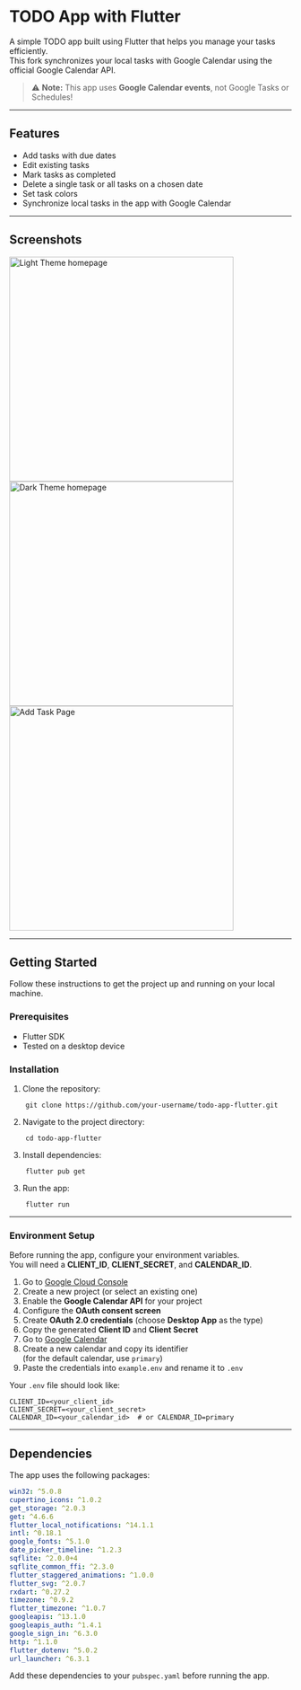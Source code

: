 # TODO App with Flutter

A simple TODO app built using Flutter that helps you manage your tasks efficiently.  
This fork synchronizes your local tasks with Google Calendar using the official Google Calendar API.

> ⚠️ **Note:** This app uses **Google Calendar events**, not Google Tasks or Schedules!
> 
---
## Features

- Add tasks with due dates
- Edit existing tasks
- Mark tasks as completed
- Delete a single task or all tasks on a chosen date
- Set task colors
- Synchronize local tasks in the app with Google Calendar

---

## Screenshots

<img src="1.png" alt="Light Theme homepage" width="400">
<img src="2.png" alt="Dark Theme homepage" width="400">
<img src="3.png" alt="Add Task Page" width="400">

---

## Getting Started

Follow these instructions to get the project up and running on your local machine.

### Prerequisites

- Flutter SDK
- Tested on a desktop device

### Installation

1. Clone the repository:
```
    git clone https://github.com/your-username/todo-app-flutter.git
```
2. Navigate to the project directory:
```
    cd todo-app-flutter
```
3. Install dependencies:
```
    flutter pub get
```
3. Run the app:
```
    flutter run
```

---

### Environment Setup

Before running the app, configure your environment variables.  
You will need a **CLIENT_ID**, **CLIENT_SECRET**, and **CALENDAR_ID**.

1. Go to [Google Cloud Console](https://console.cloud.google.com/)
2. Create a new project (or select an existing one)
3. Enable the **Google Calendar API** for your project
4. Configure the **OAuth consent screen**
5. Create **OAuth 2.0 credentials** (choose **Desktop App** as the type)
6. Copy the generated **Client ID** and **Client Secret**
7. Go to [Google Calendar](https://calendar.google.com/)
8. Create a new calendar and copy its identifier  
    (for the default calendar, use `primary`)
9. Paste the credentials into `example.env` and rename it to `.env`

Your `.env` file should look like:
```
CLIENT_ID=<your_client_id> 
CLIENT_SECRET=<your_client_secret> 
CALENDAR_ID=<your_calendar_id>  # or CALENDAR_ID=primary
```

---

## Dependencies

The app uses the following packages:
```yaml
win32: ^5.0.8 
cupertino_icons: ^1.0.2 
get_storage: ^2.0.3 
get: ^4.6.6 
flutter_local_notifications: ^14.1.1 
intl: ^0.18.1 
google_fonts: ^5.1.0 
date_picker_timeline: ^1.2.3 
sqflite: ^2.0.0+4 
sqflite_common_ffi: ^2.3.0 
flutter_staggered_animations: ^1.0.0 
flutter_svg: ^2.0.7 
rxdart: ^0.27.2 
timezone: ^0.9.2 
flutter_timezone: ^1.0.7 
googleapis: ^13.1.0 
googleapis_auth: ^1.4.1 
google_sign_in: ^6.3.0 
http: ^1.1.0 
flutter_dotenv: ^5.0.2 
url_launcher: ^6.3.1
```

Add these dependencies to your `pubspec.yaml` before running the app.